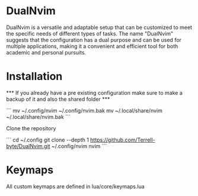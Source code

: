 # DualNvim
DualNvim is a versatile and adaptable setup that can be customized to meet the specific needs of different types of tasks. The name "DualNvim" suggests that the configuration has a dual purpose and can be used for multiple applications, making it a convenient and efficient tool for both academic and personal pursuits.

# Installation
*** If you already have a pre existing configuration make sure to make a backup of it and also the shared folder ***

´´´
mv ~/.config/nvim ~/.config/nvim.bak
mv ~/.local/share/nvim ~/.local/share/nvim.bak
´´´

Clone the repository

´´´
cd ~/.config
git clone --depth 1 https://github.com/Terrell-byte/DualNvim.git ~/.config/nvim
nvim
´´´


# Keymaps
All custom keymaps are defined in lua/core/keymaps.lua


  

